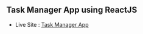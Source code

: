 ## Task Manager App using ReactJS

- Live Site : [Task Manager App](https://task-manager-react-madhavsahi.netlify.app/ "Live Link")


